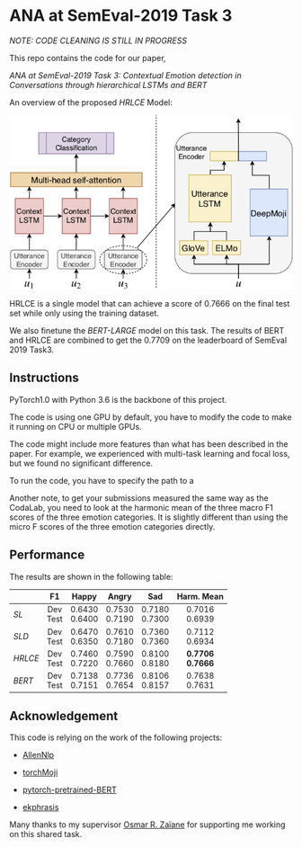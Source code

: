 # ANA at SemEval-2019 Task 3 

*NOTE: CODE CLEANING IS STILL IN PROGRESS*


This repo contains the code for our paper,
 
 *ANA at SemEval-2019 Task 3: Contextual Emotion detection in Conversations through hierarchical LSTMs and BERT*


An overview of the proposed *HRLCE* Model:

![HRLCE](img/hred.jpg )


HRLCE is a single model that can achieve a score of 0.7666 on the final test set while only using the training dataset. 

We also finetune the *BERT-LARGE* model on this task. The results of BERT and HRLCE are combined to get the 0.7709 on the leaderboard of SemEval 2019 Task3.
 
## Instructions
PyTorch1.0 with Python 3.6 is the backbone of this project.

The code is using one GPU by default, you have to modify the code to make it running on CPU or multiple GPUs.

The code might include more features than what has been described in the paper. For example, we experienced with multi-task learning and focal loss, but we found no significant difference.

To run the code, you have to specify the path to a 

Another note, to get your submissions measured the same way as the CodaLab, you need to look at the harmonic mean of the three macro F1 scores of the three emotion categories. 
It is slightly different than using the micro F scores of the three emotion categories directly. 

## Performance
The results are shown in the following table:

|        |    F1    |   Happy  |   Angry  |    Sad   | Harm. Mean  |
| ------ | :------: | :------: | :------: | :------: | :---------: |
| *SL*   |   Dev  <br/>  Test  |  0.6430  <br/>  0.6400  |  0.7530 <br/>  0.7190 |  0.7180  <br/> 0.7300  |  0.7016  <br/> 0.6939    |
| *SLD*   |   Dev  <br/>  Test  |  0.6470  <br/>  0.6350  |  0.7610 <br/>  0.7180 |  0.7360  <br/> 0.7360  |  0.7112  <br/> 0.6934    |
| *HRLCE*   |   Dev  <br/>  Test  |  0.7460  <br/>  0.7220  |  0.7590 <br/>  0.7660 |  0.8100  <br/> 0.8180  |  **0.7706**  <br/> **0.7666**    |
| *BERT*   |   Dev  <br/>  Test  |  0.7138  <br/>  0.7151  |  0.7736 <br/>  0.7654 |  0.8106  <br/> 0.8157  |  0.7638  <br/> 0.7631    |


## Acknowledgement
This code is relying on the work of the following projects:

* [AllenNlp](https://github.com/allenai/allennlp)

* [torchMoji](https://github.com/huggingface/torchMoji)

* [pytorch-pretrained-BERT](https://github.com/huggingface/pytorch-pretrained-BERT)

* [ekphrasis](https://github.com/cbaziotis/ekphrasis)

Many thanks to my supervisor [Osmar R. Zaïane](http://webdocs.cs.ualberta.ca/~zaiane/) for supporting me working on this shared task. 